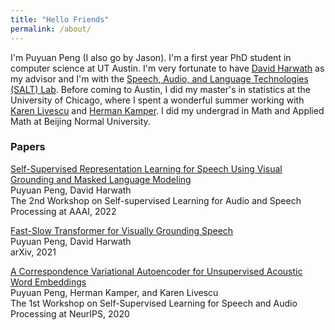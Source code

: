 ```yaml
---
title: "Hello Friends"
permalink: /about/
---
```

I'm Puyuan Peng (I also go by Jason). I'm a first year PhD student in computer science at UT Austin. I'm very fortunate to have [David Harwath](https://www.cs.utexas.edu/~harwath/) as my advisor and I'm with the [Speech, Audio, and Language Technologies (SALT) Lab](http://saltlab.cs.utexas.edu/). Before coming to Austin, I did my master's in statistics at the University of Chicago, where I spent a wonderful summer working with [Karen Livescu](https://home.ttic.edu/~klivescu/) and [Herman Kamper](https://www.kamperh.com/). I did my undergrad in Math and Applied Math at Beijing Normal University.

### Papers

[Self-Supervised Representation Learning for Speech Using Visual Grounding and Masked Language Modeling](https://jasonppy.github.io/about/)  
Puyuan Peng, David Harwath  
The 2nd Workshop on Self-supervised Learning for Audio and Speech Processing at AAAI, 2022

[Fast-Slow Transformer for Visually Grounding Speech](https://arxiv.org/pdf/2109.08186.pdf)  
Puyuan Peng, David Harwath  
arXiv, 2021
 
  
[A Correspondence Variational Autoencoder for Unsupervised Acoustic Word Embeddings](https://arxiv.org/abs/2012.02221)  
Puyuan Peng, Herman Kamper, and Karen Livescu  
The 1st Workshop on Self-Supervised Learning for Speech and Audio Processing at NeurIPS, 2020